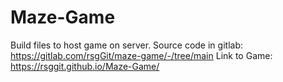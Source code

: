 # Maze-Game
Build files to host game on server.
Source code in gitlab:
https://gitlab.com/rsgGit/maze-game/-/tree/main
Link to Game:
https://rsggit.github.io/Maze-Game/
